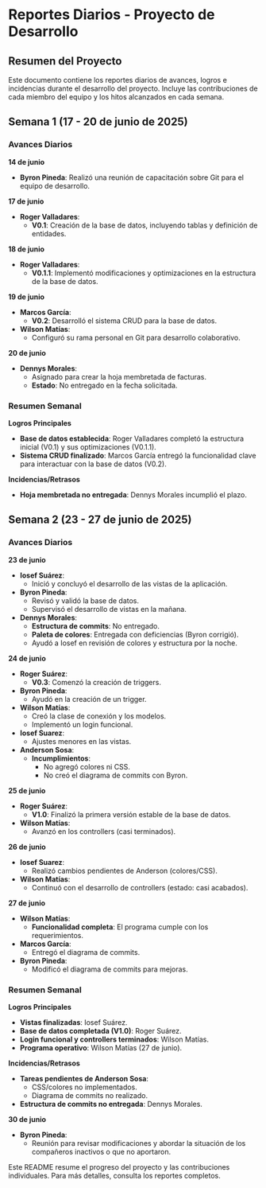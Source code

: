 # Reportes Diarios - Proyecto de Desarrollo

## Resumen del Proyecto

Este documento contiene los reportes diarios de avances, logros e incidencias durante el desarrollo del proyecto. Incluye las contribuciones de cada miembro del equipo y los hitos alcanzados en cada semana.



## Semana 1 (17 - 20 de junio de 2025)

### Avances Diarios

**14 de junio**  
- **Byron Pineda**: Realizó una reunión de capacitación sobre Git para el equipo de desarrollo.

**17 de junio**  
- **Roger Valladares**:  
  - **V0.1**: Creación de la base de datos, incluyendo tablas y definición de entidades.

**18 de junio**  
- **Roger Valladares**:  
  - **V0.1.1**: Implementó modificaciones y optimizaciones en la estructura de la base de datos.

**19 de junio**  
- **Marcos García**:  
  - **V0.2**: Desarrolló el sistema CRUD para la base de datos.  
- **Wilson Matías**:  
  - Configuró su rama personal en Git para desarrollo colaborativo.

**20 de junio**  
- **Dennys Morales**:  
  - Asignado para crear la hoja membretada de facturas.  
  - **Estado**: No entregado en la fecha solicitada.

### Resumen Semanal

**Logros Principales**  
- **Base de datos establecida**: Roger Valladares completó la estructura inicial (V0.1) y sus optimizaciones (V0.1.1).  
- **Sistema CRUD finalizado**: Marcos García entregó la funcionalidad clave para interactuar con la base de datos (V0.2).  

**Incidencias/Retrasos**  
- **Hoja membretada no entregada**: Dennys Morales incumplió el plazo.  


## Semana 2 (23 - 27 de junio de 2025)

### Avances Diarios

**23 de junio**  
- **Iosef Suárez**:  
  - Inició y concluyó el desarrollo de las vistas de la aplicación.  
- **Byron Pineda**:  
  - Revisó y validó la base de datos.  
  - Supervisó el desarrollo de vistas en la mañana.  
- **Dennys Morales**:  
  - **Estructura de commits**: No entregado.  
  - **Paleta de colores**: Entregada con deficiencias (Byron corrigió).  
  - Ayudó a Iosef en revisión de colores y estructura por la noche.  

**24 de junio**  
- **Roger Suárez**:  
  - **V0.3**: Comenzó la creación de triggers.  
- **Byron Pineda**:  
  - Ayudó en la creación de un trigger.  
- **Wilson Matías**:  
  - Creó la clase de conexión y los modelos.  
  - Implementó un login funcional.  
- **Iosef Suarez**:  
  - Ajustes menores en las vistas.  
- **Anderson Sosa**:  
  - **Incumplimientos**:  
    - No agregó colores ni CSS.  
    - No creó el diagrama de commits con Byron.  

**25 de junio**  
- **Roger Suárez**:  
  - **V1.0**: Finalizó la primera versión estable de la base de datos.  
- **Wilson Matías**:  
  - Avanzó en los controllers (casi terminados).  

**26 de junio**  
- **Iosef Suarez**:  
  - Realizó cambios pendientes de Anderson (colores/CSS).  
- **Wilson Matías**:  
  - Continuó con el desarrollo de controllers (estado: casi acabados).  

**27 de junio**  
- **Wilson Matías**:  
  - **Funcionalidad completa**: El programa cumple con los requerimientos.  
- **Marcos García**:  
  - Entregó el diagrama de commits.  
- **Byron Pineda**:  
  - Modificó el diagrama de commits para mejoras.  

### Resumen Semanal

**Logros Principales**  
- **Vistas finalizadas**: Iosef Suárez.  
- **Base de datos completada (V1.0)**: Roger Suárez.  
- **Login funcional y controllers terminados**: Wilson Matías.  
- **Programa operativo**: Wilson Matías (27 de junio).  

**Incidencias/Retrasos**  
- **Tareas pendientes de Anderson Sosa**:  
  - CSS/colores no implementados.  
  - Diagrama de commits no realizado.  
- **Estructura de commits no entregada**: Dennys Morales.  




**30 de junio**  
- **Byron Pineda**:  
  - Reunión para revisar modificaciones y abordar la situación de los compañeros inactivos o que no aportaron.  



Este README resume el progreso del proyecto y las contribuciones individuales. Para más detalles, consulta los reportes completos.
